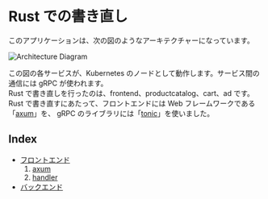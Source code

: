 # Rust での書き直し

このアプリケーションは、次の図のようなアーキテクチャーになっています。

![Architecture Diagram](/docs/img/architecture-diagram.png)

この図の各サービスが、Kubernetes のノードとして動作します。サービス間の通信には gRPC が使われます。  
Rust で書き直しを行ったのは、frontend、productcatalog、cart、ad です。  
Rust で書き直すにあたって、フロントエンドには Web フレームワークである「[axum](https://github.com/tokio-rs/axum)」を、 gRPC のライブラリには「[tonic](https://github.com/hyperium/tonic)」を使いました。

## Index

- [フロントエンド](./frontend/0.frontend.md)
  1. [axum](./frontend/1.axum.md)
  1. [handler](./frontend/2.handler.md)
- [バックエンド](./backend/0.backend.md)
